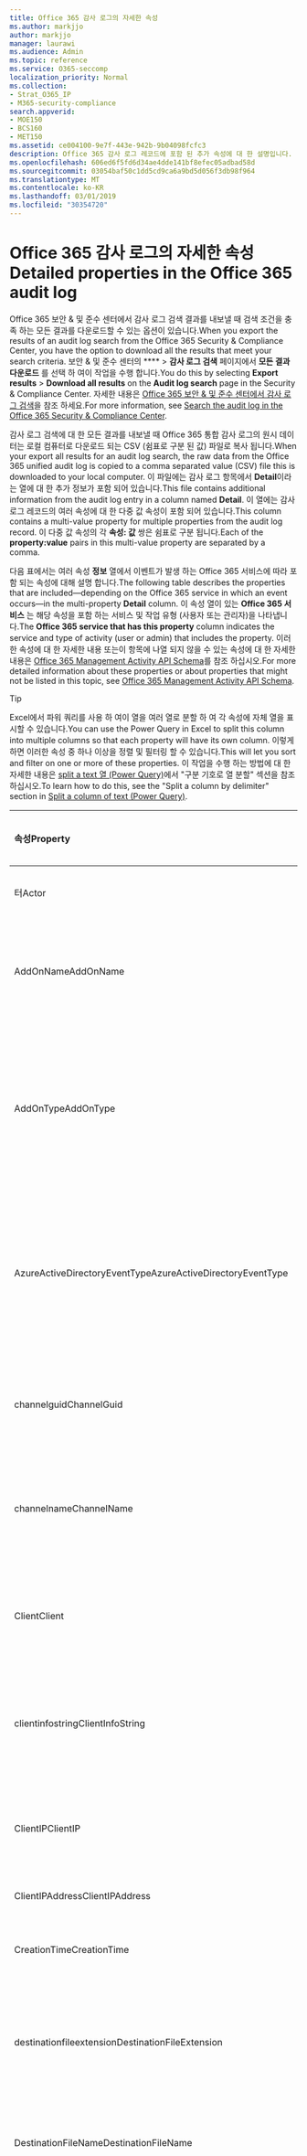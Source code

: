 ```yaml
---
title: Office 365 감사 로그의 자세한 속성
ms.author: markjjo
author: markjjo
manager: laurawi
ms.audience: Admin
ms.topic: reference
ms.service: O365-seccomp
localization_priority: Normal
ms.collection:
- Strat_O365_IP
- M365-security-compliance
search.appverid:
- MOE150
- BCS160
- MET150
ms.assetid: ce004100-9e7f-443e-942b-9b04098fcfc3
description: Office 365 감사 로그 레코드에 포함 된 추가 속성에 대 한 설명입니다.
ms.openlocfilehash: 606ed6f5fd6d34ae4dde141bf8efec05adbad58d
ms.sourcegitcommit: 03054baf50c1dd5cd9ca6a9bd5d056f3db98f964
ms.translationtype: MT
ms.contentlocale: ko-KR
ms.lasthandoff: 03/01/2019
ms.locfileid: "30354720"
---
```

# <a name="detailed-properties-in-the-office-365-audit-log"></a><span data-ttu-id="217f7-103">Office 365 감사 로그의 자세한 속성</span><span class="sxs-lookup"><span data-stu-id="217f7-103">Detailed properties in the Office 365 audit log</span></span>

<span data-ttu-id="217f7-104">Office 365 보안 &amp; 및 준수 센터에서 감사 로그 검색 결과를 내보낼 때 검색 조건을 충족 하는 모든 결과를 다운로드할 수 있는 옵션이 있습니다.</span><span class="sxs-lookup"><span data-stu-id="217f7-104">When you export the results of an audit log search from the Office 365 Security &amp; Compliance Center, you have the option to download all the results that meet your search criteria.</span></span> <span data-ttu-id="217f7-105">보안 &amp; 및 준수 센터의 \*\*\*\* \> **감사 로그 검색** 페이지에서 **모든 결과 다운로드** 를 선택 하 여이 작업을 수행 합니다.</span><span class="sxs-lookup"><span data-stu-id="217f7-105">You do this by selecting **Export results** \> **Download all results** on the **Audit log search** page in the Security &amp; Compliance Center.</span></span> <span data-ttu-id="217f7-106">자세한 내용은 [Office 365 보안 &amp; 및 준수 센터에서 감사 로그 검색](search-the-audit-log-in-security-and-compliance.md)을 참조 하세요.</span><span class="sxs-lookup"><span data-stu-id="217f7-106">For more information, see [Search the audit log in the Office 365 Security &amp; Compliance Center](search-the-audit-log-in-security-and-compliance.md).</span></span>
  
 <span data-ttu-id="217f7-107">감사 로그 검색에 대 한 모든 결과를 내보낼 때 Office 365 통합 감사 로그의 원시 데이터는 로컬 컴퓨터로 다운로드 되는 CSV (쉼표로 구분 된 값) 파일로 복사 됩니다.</span><span class="sxs-lookup"><span data-stu-id="217f7-107">When your export all results for an audit log search, the raw data from the Office 365 unified audit log is copied to a comma separated value (CSV) file this is downloaded to your local computer.</span></span> <span data-ttu-id="217f7-108">이 파일에는 감사 로그 항목에서 **Detail**이라는 열에 대 한 추가 정보가 포함 되어 있습니다.</span><span class="sxs-lookup"><span data-stu-id="217f7-108">This file contains additional information from the audit log entry in a column named **Detail**.</span></span> <span data-ttu-id="217f7-109">이 열에는 감사 로그 레코드의 여러 속성에 대 한 다중 값 속성이 포함 되어 있습니다.</span><span class="sxs-lookup"><span data-stu-id="217f7-109">This column contains a multi-value property for multiple properties from the audit log record.</span></span> <span data-ttu-id="217f7-110">이 다중 값 속성의 각 **속성: 값** 쌍은 쉼표로 구분 됩니다.</span><span class="sxs-lookup"><span data-stu-id="217f7-110">Each of the **property:value** pairs in this multi-value property are separated by a comma.</span></span> 
  
<span data-ttu-id="217f7-111">다음 표에서는 여러 속성 **정보** 열에서 이벤트가 발생 하는 Office 365 서비스에 따라 포함 되는 속성에 대해 설명 합니다.</span><span class="sxs-lookup"><span data-stu-id="217f7-111">The following table describes the properties that are included—depending on the Office 365 service in which an event occurs—in the multi-property **Detail** column.</span></span> <span data-ttu-id="217f7-112">이 속성 열이 있는 **Office 365 서비스** 는 해당 속성을 포함 하는 서비스 및 작업 유형 (사용자 또는 관리자)을 나타냅니다.</span><span class="sxs-lookup"><span data-stu-id="217f7-112">The **Office 365 service that has this property** column indicates the service and type of activity (user or admin) that includes the property.</span></span> <span data-ttu-id="217f7-113">이러한 속성에 대 한 자세한 내용 또는이 항목에 나열 되지 않을 수 있는 속성에 대 한 자세한 내용은 [Office 365 Management Activity API Schema](https://go.microsoft.com/fwlink/p/?LinkId=717993)를 참조 하십시오.</span><span class="sxs-lookup"><span data-stu-id="217f7-113">For more detailed information about these properties or about properties that might not be listed in this topic, see [Office 365 Management Activity API Schema](https://go.microsoft.com/fwlink/p/?LinkId=717993).</span></span>
  
> [!TIP]
> <span data-ttu-id="217f7-114">Excel에서 파워 쿼리를 사용 하 여이 열을 여러 열로 분할 하 여 각 속성에 자체 열을 표시할 수 있습니다.</span><span class="sxs-lookup"><span data-stu-id="217f7-114">You can use the Power Query in Excel to split this column into multiple columns so that each property will have its own column.</span></span> <span data-ttu-id="217f7-115">이렇게 하면 이러한 속성 중 하나 이상을 정렬 및 필터링 할 수 있습니다.</span><span class="sxs-lookup"><span data-stu-id="217f7-115">This will let you sort and filter on one or more of these properties.</span></span> <span data-ttu-id="217f7-116">이 작업을 수행 하는 방법에 대 한 자세한 내용은 [split a text 열 (Power Query)](https://support.office.com/article/5282d425-6dd0-46ca-95bf-8e0da9539662)에서 "구분 기호로 열 분할" 섹션을 참조 하십시오.</span><span class="sxs-lookup"><span data-stu-id="217f7-116">To learn how to do this, see the "Split a column by delimiter" section in [Split a column of text (Power Query)](https://support.office.com/article/5282d425-6dd0-46ca-95bf-8e0da9539662).</span></span> 
  
|<span data-ttu-id="217f7-117">**속성**</span><span class="sxs-lookup"><span data-stu-id="217f7-117">**Property**</span></span>|<span data-ttu-id="217f7-118">**설명**</span><span class="sxs-lookup"><span data-stu-id="217f7-118">**Description**</span></span>|<span data-ttu-id="217f7-119">**이 속성을 가진 Office 365 서비스**</span><span class="sxs-lookup"><span data-stu-id="217f7-119">**Office 365 service that has this property**</span></span>|
|:-----|:-----|:-----|
|<span data-ttu-id="217f7-120">터</span><span class="sxs-lookup"><span data-stu-id="217f7-120">Actor</span></span>|<span data-ttu-id="217f7-121">작업을 수행한 사용자 또는 서비스 계정입니다.</span><span class="sxs-lookup"><span data-stu-id="217f7-121">The user or service account that performed the action.</span></span>|<span data-ttu-id="217f7-122">Azure Active Directory</span><span class="sxs-lookup"><span data-stu-id="217f7-122">Azure Active Directory</span></span>|
|<span data-ttu-id="217f7-123">AddOnName</span><span class="sxs-lookup"><span data-stu-id="217f7-123">AddOnName</span></span>|<span data-ttu-id="217f7-124">팀에서 추가, 제거 또는 업데이트 된 추가 기능의 이름입니다.</span><span class="sxs-lookup"><span data-stu-id="217f7-124">The name of an add-on that was added, removed, or updated in a team.</span></span> <span data-ttu-id="217f7-125">Microsoft 팀의 추가 기능 유형은 bot, 커넥터 또는 탭입니다.</span><span class="sxs-lookup"><span data-stu-id="217f7-125">The type of add-ons in Microsoft Teams are a bot, a connector, or a tab.</span></span>|<span data-ttu-id="217f7-126">Microsoft Teams</span><span class="sxs-lookup"><span data-stu-id="217f7-126">Microsoft Teams</span></span>|
|<span data-ttu-id="217f7-127">AddOnType</span><span class="sxs-lookup"><span data-stu-id="217f7-127">AddOnType</span></span>|<span data-ttu-id="217f7-128">팀에서 추가, 제거 또는 업데이트 된 추가 기능의 유형입니다.</span><span class="sxs-lookup"><span data-stu-id="217f7-128">The type of an add-on that was added, removed, or updated in a team.</span></span> <span data-ttu-id="217f7-129">다음 값은 추가 기능의 형식을 나타냅니다.</span><span class="sxs-lookup"><span data-stu-id="217f7-129">The following values indicate the type of add-on.</span></span>  <br/> <span data-ttu-id="217f7-130">**1** -bot을 나타냅니다.</span><span class="sxs-lookup"><span data-stu-id="217f7-130">**1** - Indicates a bot.</span></span><br/> <span data-ttu-id="217f7-131">**2** -커넥터를 나타냅니다.</span><span class="sxs-lookup"><span data-stu-id="217f7-131">**2** - Indicates a connector.</span></span><br/> <span data-ttu-id="217f7-132">**3** -탭을 나타냅니다.</span><span class="sxs-lookup"><span data-stu-id="217f7-132">**3** - Indicates a tab.</span></span>|<span data-ttu-id="217f7-133">Microsoft Teams</span><span class="sxs-lookup"><span data-stu-id="217f7-133">Microsoft Teams</span></span>|
|<span data-ttu-id="217f7-134">AzureActiveDirectoryEventType</span><span class="sxs-lookup"><span data-stu-id="217f7-134">AzureActiveDirectoryEventType</span></span>|<span data-ttu-id="217f7-135">Azure Active Directory 이벤트의 유형입니다.</span><span class="sxs-lookup"><span data-stu-id="217f7-135">The type of Azure Active Directory event.</span></span> <span data-ttu-id="217f7-136">이벤트 유형을 나타내는 값은 다음과 같습니다.</span><span class="sxs-lookup"><span data-stu-id="217f7-136">The following values indicate the type of event.</span></span>  <br/> <span data-ttu-id="217f7-137">**0** -계정 로그인 이벤트를 나타냅니다.</span><span class="sxs-lookup"><span data-stu-id="217f7-137">**0** - Indicates an account login event.</span></span><br/> <span data-ttu-id="217f7-138">**1** -Azure 응용 프로그램 보안 이벤트를 나타냅니다.</span><span class="sxs-lookup"><span data-stu-id="217f7-138">**1** - Indicates an Azure application security event.</span></span>|<span data-ttu-id="217f7-139">Azure Active Directory</span><span class="sxs-lookup"><span data-stu-id="217f7-139">Azure Active Directory</span></span>|
|<span data-ttu-id="217f7-140">channelguid</span><span class="sxs-lookup"><span data-stu-id="217f7-140">ChannelGuid</span></span>|<span data-ttu-id="217f7-141">Microsoft 팀 채널의 ID입니다.</span><span class="sxs-lookup"><span data-stu-id="217f7-141">The ID of a Microsoft Teams channel.</span></span> <span data-ttu-id="217f7-142">채널이 있는 팀이 **teamname** 및 **teamname** 속성으로 식별 됩니다.</span><span class="sxs-lookup"><span data-stu-id="217f7-142">The team that the channel is located in is identified by the **TeamName** and **TeamGuid** properties.</span></span>|<span data-ttu-id="217f7-143">Microsoft Teams</span><span class="sxs-lookup"><span data-stu-id="217f7-143">Microsoft Teams</span></span>|
|<span data-ttu-id="217f7-144">channelname</span><span class="sxs-lookup"><span data-stu-id="217f7-144">ChannelName</span></span>|<span data-ttu-id="217f7-145">Microsoft 팀 채널의 이름입니다.</span><span class="sxs-lookup"><span data-stu-id="217f7-145">The name of a Microsoft Teams channel.</span></span> <span data-ttu-id="217f7-146">채널이 있는 팀이 **teamname** 및 **teamname** 속성으로 식별 됩니다.</span><span class="sxs-lookup"><span data-stu-id="217f7-146">The team that the channel is located in is identified by the **TeamName** and **TeamGuid** properties.</span></span>|<span data-ttu-id="217f7-147">Microsoft Teams</span><span class="sxs-lookup"><span data-stu-id="217f7-147">Microsoft Teams</span></span>|
|<span data-ttu-id="217f7-148">Client</span><span class="sxs-lookup"><span data-stu-id="217f7-148">Client</span></span>|<span data-ttu-id="217f7-149">클라이언트 장치, 장치 OS 및 login 이벤트에 사용 되는 장치 브라우저 (예: Nokia Lumia 920;) Windows Phone 8; IE Mobile 11).</span><span class="sxs-lookup"><span data-stu-id="217f7-149">The client device, the device OS, and the device browser used for the login event (for example, Nokia Lumia 920; Windows Phone 8; IE Mobile 11).</span></span>|<span data-ttu-id="217f7-150">Azure Active Directory</span><span class="sxs-lookup"><span data-stu-id="217f7-150">Azure Active Directory</span></span>|
|<span data-ttu-id="217f7-151">clientinfostring</span><span class="sxs-lookup"><span data-stu-id="217f7-151">ClientInfoString</span></span>|<span data-ttu-id="217f7-152">브라우저 버전, Outlook 버전 및 모바일 장치 정보와 같이 작업을 수행 하는 데 사용한 전자 메일 클라이언트에 대 한 정보</span><span class="sxs-lookup"><span data-stu-id="217f7-152">Information about the email client that was used to perform the operation, such as a browser version, Outlook version, and mobile device information</span></span>|<span data-ttu-id="217f7-153">Exchange (사서함 활동)</span><span class="sxs-lookup"><span data-stu-id="217f7-153">Exchange (mailbox activity)</span></span>|
|<span data-ttu-id="217f7-154">ClientIP</span><span class="sxs-lookup"><span data-stu-id="217f7-154">ClientIP</span></span>|<span data-ttu-id="217f7-155">활동을 로그할 때 사용 된 장치의 IP 주소입니다.</span><span class="sxs-lookup"><span data-stu-id="217f7-155">The IP address of the device that was used when the activity was logged.</span></span> <span data-ttu-id="217f7-156">IP 주소는 IPv4 또는 IPv6 주소 형식으로 표시 됩니다.</span><span class="sxs-lookup"><span data-stu-id="217f7-156">The IP address is displayed in either an IPv4 or IPv6 address format.</span></span>|<span data-ttu-id="217f7-157">Exchange 및 Azure Active Directory</span><span class="sxs-lookup"><span data-stu-id="217f7-157">Exchange and Azure Active Directory</span></span>|
|<span data-ttu-id="217f7-158">ClientIPAddress</span><span class="sxs-lookup"><span data-stu-id="217f7-158">ClientIPAddress</span></span>|<span data-ttu-id="217f7-159">ClientIP과 동일 합니다.</span><span class="sxs-lookup"><span data-stu-id="217f7-159">Same as ClientIP.</span></span>|<span data-ttu-id="217f7-160">SharePoint</span><span class="sxs-lookup"><span data-stu-id="217f7-160">SharePoint</span></span>|
|<span data-ttu-id="217f7-161">CreationTime</span><span class="sxs-lookup"><span data-stu-id="217f7-161">CreationTime</span></span>|<span data-ttu-id="217f7-162">사용자가 활동을 수행 했을 때 utc (협정 세계시)로 표시 되는 날짜와 시간입니다.</span><span class="sxs-lookup"><span data-stu-id="217f7-162">The date and time in Coordinated Universal Time (UTC) when the user performed the activity.</span></span>|<span data-ttu-id="217f7-163">모두</span><span class="sxs-lookup"><span data-stu-id="217f7-163">All</span></span>|
|<span data-ttu-id="217f7-164">destinationfileextension</span><span class="sxs-lookup"><span data-stu-id="217f7-164">DestinationFileExtension</span></span>|<span data-ttu-id="217f7-165">복사 하거나 이동할 파일의 파일 확장명입니다.</span><span class="sxs-lookup"><span data-stu-id="217f7-165">The file extension of a file that is copied or moved.</span></span> <span data-ttu-id="217f7-166">이 속성은 FileCopied 및 FileMoved 사용자 작업에만 표시 됩니다.</span><span class="sxs-lookup"><span data-stu-id="217f7-166">This property is displayed only for the FileCopied and FileMoved user activities.</span></span>|<span data-ttu-id="217f7-167">SharePoint</span><span class="sxs-lookup"><span data-stu-id="217f7-167">SharePoint</span></span>|
|<span data-ttu-id="217f7-168">DestinationFileName</span><span class="sxs-lookup"><span data-stu-id="217f7-168">DestinationFileName</span></span>|<span data-ttu-id="217f7-169">파일 이름이 복사 되거나 이동 됩니다.</span><span class="sxs-lookup"><span data-stu-id="217f7-169">The name of the file is copied or moved.</span></span> <span data-ttu-id="217f7-170">이 속성은 FileCopied 및 FileMoved 작업에만 표시 됩니다.</span><span class="sxs-lookup"><span data-stu-id="217f7-170">This property is displayed only for the FileCopied and FileMoved actions.</span></span>|<span data-ttu-id="217f7-171">SharePoint</span><span class="sxs-lookup"><span data-stu-id="217f7-171">SharePoint</span></span>|
|<span data-ttu-id="217f7-172">DestinationRelativeUrl</span><span class="sxs-lookup"><span data-stu-id="217f7-172">DestinationRelativeUrl</span></span>|<span data-ttu-id="217f7-173">파일을 복사 하거나 이동할 대상 폴더의 URL입니다.</span><span class="sxs-lookup"><span data-stu-id="217f7-173">The URL of the destination folder where a file is copied or moved.</span></span> <span data-ttu-id="217f7-174">**SiteURL**, **DestinationRelativeURL**및 **destinationfilename** 속성의 값을 조합 하면 **ObjectID** 속성의 값 (복사 된 파일의 전체 경로 이름)과 같습니다.</span><span class="sxs-lookup"><span data-stu-id="217f7-174">The combination of the values for the **SiteURL**, the **DestinationRelativeURL**, and the **DestinationFileName** properties is the same as the value for the **ObjectID** property, which is the full path name for the file that was copied.</span></span> <span data-ttu-id="217f7-175">이 속성은 FileCopied 및 FileMoved 사용자 작업에만 표시 됩니다.</span><span class="sxs-lookup"><span data-stu-id="217f7-175">This property is displayed only for the FileCopied and FileMoved user activities.</span></span>|<span data-ttu-id="217f7-176">SharePoint</span><span class="sxs-lookup"><span data-stu-id="217f7-176">SharePoint</span></span>|
|<span data-ttu-id="217f7-177">EventSource</span><span class="sxs-lookup"><span data-stu-id="217f7-177">EventSource</span></span>|<span data-ttu-id="217f7-178">SharePoint에서 이벤트가 발생 한 것을 식별 합니다.</span><span class="sxs-lookup"><span data-stu-id="217f7-178">Identifies that an event occurred in SharePoint.</span></span> <span data-ttu-id="217f7-179">사용할 수 있는 값은 **SharePoint** 및 **objectmodel**입니다.</span><span class="sxs-lookup"><span data-stu-id="217f7-179">Possible values are **SharePoint** and **ObjectModel**.</span></span>|<span data-ttu-id="217f7-180">SharePoint</span><span class="sxs-lookup"><span data-stu-id="217f7-180">SharePoint</span></span>|
|<span data-ttu-id="217f7-181">externalaccess</span><span class="sxs-lookup"><span data-stu-id="217f7-181">ExternalAccess</span></span>|<span data-ttu-id="217f7-182">Exchange 관리 활동의 경우, cmdlet이 조직의 사용자에 의해 실행 되었는지, Microsoft 데이터 센터 담당자나 데이터 센터 서비스 계정 또는 위임 된 관리자가 실행할지를 지정 합니다.</span><span class="sxs-lookup"><span data-stu-id="217f7-182">For Exchange admin activity, specifies whether the cmdlet was run by a user in your organization, by Microsoft datacenter personnel or a datacenter service account, or by a delegated administrator.</span></span> <span data-ttu-id="217f7-183">값이 **False** 이면 조직의 다른 사용자가 cmdlet을 실행 한 것입니다.</span><span class="sxs-lookup"><span data-stu-id="217f7-183">The value **False** indicates that the cmdlet was run by someone in your organization.</span></span> <span data-ttu-id="217f7-184">**True** 값은 데이터 센터 직원, 데이터 센터 서비스 계정 또는 위임 된 관리자에 의해 cmdlet이 실행 되었음을 나타냅니다.</span><span class="sxs-lookup"><span data-stu-id="217f7-184">The value **True** indicates that the cmdlet was run by datacenter personnel, a datacenter service account, or a delegated administrator.</span></span>  <br/> <span data-ttu-id="217f7-185">Exchange 사서함 활동의 경우 조직 외부의 사용자가 사서함에 액세스 했는지 여부를 지정 합니다.</span><span class="sxs-lookup"><span data-stu-id="217f7-185">For Exchange mailbox activity, specifies whether a mailbox was accessed by a user outside your organization.</span></span>|<span data-ttu-id="217f7-186">Exchange</span><span class="sxs-lookup"><span data-stu-id="217f7-186">Exchange</span></span>|
|<span data-ttu-id="217f7-187">ExtendedProperties</span><span class="sxs-lookup"><span data-stu-id="217f7-187">ExtendedProperties</span></span>|<span data-ttu-id="217f7-188">Azure Active Directory 이벤트에 대 한 확장 된 속성입니다.</span><span class="sxs-lookup"><span data-stu-id="217f7-188">The extended properties for an the Azure Active Directory event.</span></span>|<span data-ttu-id="217f7-189">Azure Active Directory</span><span class="sxs-lookup"><span data-stu-id="217f7-189">Azure Active Directory</span></span>|
|<span data-ttu-id="217f7-190">ID</span><span class="sxs-lookup"><span data-stu-id="217f7-190">ID</span></span>|<span data-ttu-id="217f7-191">보고서 항목의 ID입니다.</span><span class="sxs-lookup"><span data-stu-id="217f7-191">The ID of the report entry.</span></span> <span data-ttu-id="217f7-192">ID는 보고서 항목을 고유 하 게 식별 합니다.</span><span class="sxs-lookup"><span data-stu-id="217f7-192">The ID uniquely identifies the report entry.</span></span>|<span data-ttu-id="217f7-193">모두</span><span class="sxs-lookup"><span data-stu-id="217f7-193">All</span></span>|
|<span data-ttu-id="217f7-194">internallogontype</span><span class="sxs-lookup"><span data-stu-id="217f7-194">InternalLogonType</span></span>|<span data-ttu-id="217f7-195">내부용으로 예약되어 있습니다.</span><span class="sxs-lookup"><span data-stu-id="217f7-195">Reserved for internal use.</span></span>|<span data-ttu-id="217f7-196">Exchange (사서함 활동)</span><span class="sxs-lookup"><span data-stu-id="217f7-196">Exchange (mailbox activity)</span></span>|
|<span data-ttu-id="217f7-197">ItemType</span><span class="sxs-lookup"><span data-stu-id="217f7-197">ItemType</span></span>|<span data-ttu-id="217f7-198">액세스 하거나 수정한 개체의 유형입니다.</span><span class="sxs-lookup"><span data-stu-id="217f7-198">The type of object that was accessed or modified.</span></span> <span data-ttu-id="217f7-199">사용할 수 있는 값에는 **파일**, **폴더**, **웹**, **사이트**, **테 넌 트**및 **documentlibrary**가 있습니다.</span><span class="sxs-lookup"><span data-stu-id="217f7-199">Possible values include **File**, **Folder**, **Web**, **Site**, **Tenant**, and **DocumentLibrary**.</span></span>|<span data-ttu-id="217f7-200">SharePoint</span><span class="sxs-lookup"><span data-stu-id="217f7-200">SharePoint</span></span>|
|<span data-ttu-id="217f7-201">LoginStatus</span><span class="sxs-lookup"><span data-stu-id="217f7-201">LoginStatus</span></span>|<span data-ttu-id="217f7-202">발생 했을 수 있는 로그인 실패를 확인 합니다.</span><span class="sxs-lookup"><span data-stu-id="217f7-202">Identifies login failures that might have occurred.</span></span>|<span data-ttu-id="217f7-203">Azure Active Directory</span><span class="sxs-lookup"><span data-stu-id="217f7-203">Azure Active Directory</span></span>|
|<span data-ttu-id="217f7-204">logontype</span><span class="sxs-lookup"><span data-stu-id="217f7-204">LogonType</span></span>|<span data-ttu-id="217f7-205">사서함 액세스 유형입니다.</span><span class="sxs-lookup"><span data-stu-id="217f7-205">The type of mailbox access.</span></span> <span data-ttu-id="217f7-206">다음 값은 사서함에 액세스 한 사용자의 유형을 나타냅니다.</span><span class="sxs-lookup"><span data-stu-id="217f7-206">The following values indicate the type of user who accessed the mailbox.</span></span>  <br/><br/> <span data-ttu-id="217f7-207">**0** -사서함 소유자를 나타냅니다.</span><span class="sxs-lookup"><span data-stu-id="217f7-207">**0** - Indicates a mailbox owner.</span></span><br/> <span data-ttu-id="217f7-208">**1** -관리자를 나타냅니다.</span><span class="sxs-lookup"><span data-stu-id="217f7-208">**1** - Indicates an administrator.</span></span><br/> <span data-ttu-id="217f7-209">**2** -대리인을 나타냅니다.</span><span class="sxs-lookup"><span data-stu-id="217f7-209">**2** - Indicates a delegate.</span></span> <br/><span data-ttu-id="217f7-210">**3** -Microsoft 데이터 센터의 전송 서비스를 나타냅니다.</span><span class="sxs-lookup"><span data-stu-id="217f7-210">**3** - Indicates the transport service in the Microsoft datacenter.</span></span><br/> <span data-ttu-id="217f7-211">**4** -Microsoft 데이터 센터의 서비스 계정을 나타냅니다.</span><span class="sxs-lookup"><span data-stu-id="217f7-211">**4** - Indicates a   service account in the Microsoft datacenter.</span></span> <br/><span data-ttu-id="217f7-212">**6** -위임 된 관리자를 나타냅니다.</span><span class="sxs-lookup"><span data-stu-id="217f7-212">**6** - Indicates a delegated administrator.</span></span>|<span data-ttu-id="217f7-213">Exchange (사서함 활동)</span><span class="sxs-lookup"><span data-stu-id="217f7-213">Exchange (mailbox activity)</span></span>|
|<span data-ttu-id="217f7-214">MailboxGuid</span><span class="sxs-lookup"><span data-stu-id="217f7-214">MailboxGuid</span></span>|<span data-ttu-id="217f7-215">액세스 한 사서함의 Exchange GUID입니다.</span><span class="sxs-lookup"><span data-stu-id="217f7-215">The Exchange GUID of the mailbox that was accessed.</span></span>|<span data-ttu-id="217f7-216">Exchange (사서함 활동)</span><span class="sxs-lookup"><span data-stu-id="217f7-216">Exchange (mailbox activity)</span></span>|
|<span data-ttu-id="217f7-217">MailboxOwnerUPN</span><span class="sxs-lookup"><span data-stu-id="217f7-217">MailboxOwnerUPN</span></span>|<span data-ttu-id="217f7-218">액세스 한 사서함을 소유한 사용자의 전자 메일 주소입니다.</span><span class="sxs-lookup"><span data-stu-id="217f7-218">The email address of the person who owns the mailbox that was accessed.</span></span>|<span data-ttu-id="217f7-219">Exchange (사서함 활동)</span><span class="sxs-lookup"><span data-stu-id="217f7-219">Exchange (mailbox activity)</span></span>|
|<span data-ttu-id="217f7-220">구성원</span><span class="sxs-lookup"><span data-stu-id="217f7-220">Members</span></span>|<span data-ttu-id="217f7-221">팀에서 추가 되거나 제거 된 사용자를 나열 합니다.</span><span class="sxs-lookup"><span data-stu-id="217f7-221">Lists the users that have been added or removed from a team.</span></span> <span data-ttu-id="217f7-222">다음 값은 사용자에 게 할당 된 역할 형식을 나타냅니다.</span><span class="sxs-lookup"><span data-stu-id="217f7-222">The following values indicate the Role type assigned to the user.</span></span>  <br/><br/> <span data-ttu-id="217f7-223">**1** -소유자 역할을 나타냅니다.</span><span class="sxs-lookup"><span data-stu-id="217f7-223">**1** - Indicates  the Owner role.</span></span><br/> <span data-ttu-id="217f7-224">**2** -구성원 역할을 나타냅니다.</span><span class="sxs-lookup"><span data-stu-id="217f7-224">**2** - Indicates the Member role.</span></span><br/> <span data-ttu-id="217f7-225">**3** -게스트 역할을 나타냅니다.</span><span class="sxs-lookup"><span data-stu-id="217f7-225">**3** - Indicates the Guest role.</span></span> <br/><br/><span data-ttu-id="217f7-226">Members 속성에도 조직의 이름과 구성원의 전자 메일 주소가 포함 됩니다.</span><span class="sxs-lookup"><span data-stu-id="217f7-226">The Members property also includes the name of your organization, and the member's email address.</span></span>|<span data-ttu-id="217f7-227">Microsoft Teams</span><span class="sxs-lookup"><span data-stu-id="217f7-227">Microsoft Teams</span></span>|
|<span data-ttu-id="217f7-228">ModifiedProperties (Name, NewValue, OldValue)</span><span class="sxs-lookup"><span data-stu-id="217f7-228">ModifiedProperties (Name, NewValue, OldValue)</span></span>|<span data-ttu-id="217f7-229">이 속성은 사이트 또는 사이트 모음 관리 그룹의 구성원으로 사용자를 추가 하는 등의 관리 이벤트에 포함 됩니다.</span><span class="sxs-lookup"><span data-stu-id="217f7-229">The property is included for admin events, such as adding a user as a member of a site or a site collection admin group.</span></span> <span data-ttu-id="217f7-230">이 속성에는 수정 된 속성의 이름 (예: 사이트 관리자 그룹)과 수정한 속성의 새 값 (사이트 관리자로 추가한 사용자 및 수정한 개체의 이전 값)이 포함 됩니다.</span><span class="sxs-lookup"><span data-stu-id="217f7-230">The property includes the name of the property that was modified (for example, the Site Admin group) the new value of the modified property (such the user who was added as a site admin, and the previous value of the modified object.</span></span>|<span data-ttu-id="217f7-231">모두 (관리 활동)</span><span class="sxs-lookup"><span data-stu-id="217f7-231">All (admin activity)</span></span>|
|<span data-ttu-id="217f7-232">id</span><span class="sxs-lookup"><span data-stu-id="217f7-232">ObjectID</span></span>|<span data-ttu-id="217f7-233">Exchange 관리자 감사 로깅을 위해 cmdlet에 의해 수정 된 개체의 이름입니다.</span><span class="sxs-lookup"><span data-stu-id="217f7-233">For Exchange admin audit logging, the name of the object that was modified by the cmdlet.</span></span>  <br/> <span data-ttu-id="217f7-234">SharePoint 작업의 경우 사용자가 액세스 하는 파일 또는 폴더의 전체 URL 경로 이름입니다.</span><span class="sxs-lookup"><span data-stu-id="217f7-234">For SharePoint activity, the full URL path name of the file or folder accessed by a user.</span></span>  <br/> <span data-ttu-id="217f7-235">Azure AD 활동의 경우 수정 된 사용자 계정의 이름입니다.</span><span class="sxs-lookup"><span data-stu-id="217f7-235">For Azure AD activity, the name of the user account that was modified.</span></span>|<span data-ttu-id="217f7-236">모두</span><span class="sxs-lookup"><span data-stu-id="217f7-236">All</span></span>|
|<span data-ttu-id="217f7-237">작업</span><span class="sxs-lookup"><span data-stu-id="217f7-237">Operation</span></span>|<span data-ttu-id="217f7-238">사용자 또는 관리자 활동의 이름입니다.</span><span class="sxs-lookup"><span data-stu-id="217f7-238">The name of the user or admin activity.</span></span> <span data-ttu-id="217f7-239">이 속성의 값은 **활동** 드롭다운 목록에서 선택한 값에 해당 합니다.</span><span class="sxs-lookup"><span data-stu-id="217f7-239">The value of this property corresponds to the value that was selected in the **Activities** drop down list.</span></span> <span data-ttu-id="217f7-240">**모든 작업에 대해 결과 표시** 를 선택 하면 보고서에 모든 서비스에 대 한 모든 사용자 및 관리 활동에 대 한 항목이 포함 됩니다.</span><span class="sxs-lookup"><span data-stu-id="217f7-240">If **Show results for all activities** was selected, the report will included entries for all user and admin activities for all services.</span></span> <span data-ttu-id="217f7-241">office 365 감사 로그에 기록 된 작업/작업에 대 한 설명은 [office 365 보안 &amp; 및 준수 센터에서 감사 로그 검색](search-the-audit-log-in-security-and-compliance.md)의 **감사 된 작업** 탭을 참조 하십시오.</span><span class="sxs-lookup"><span data-stu-id="217f7-241">For a description of the operations/activities that are logged in the Office 365 audit log, see the **Audited activities** tab in [Search the audit log in the Office 365 Security &amp; Compliance Center](search-the-audit-log-in-security-and-compliance.md).</span></span>  <br/> <span data-ttu-id="217f7-242">Exchange 관리 활동의 경우이 속성은 실행 된 cmdlet의 이름을 식별 합니다.</span><span class="sxs-lookup"><span data-stu-id="217f7-242">For Exchange admin activity, this property identifies the name of the cmdlet that was run.</span></span>|<span data-ttu-id="217f7-243">모두</span><span class="sxs-lookup"><span data-stu-id="217f7-243">All</span></span>|
|<span data-ttu-id="217f7-244">조직 id</span><span class="sxs-lookup"><span data-stu-id="217f7-244">OrganizationID</span></span>|<span data-ttu-id="217f7-245">Office 365 조 직의 GUID입니다.</span><span class="sxs-lookup"><span data-stu-id="217f7-245">The GUID for your Office 365 organization.</span></span>|<span data-ttu-id="217f7-246">모두</span><span class="sxs-lookup"><span data-stu-id="217f7-246">All</span></span>|
|<span data-ttu-id="217f7-247">경로</span><span class="sxs-lookup"><span data-stu-id="217f7-247">Path</span></span>|<span data-ttu-id="217f7-248">액세스 한 메시지가 있는 사서함 폴더의 이름입니다.</span><span class="sxs-lookup"><span data-stu-id="217f7-248">The name of the mailbox folder where the message that was accessed is located.</span></span> <span data-ttu-id="217f7-249">이 속성은 또한 메시지가 만들어지거나 복사/이동 되는 폴더를 식별 합니다.</span><span class="sxs-lookup"><span data-stu-id="217f7-249">This property also identifies the folder a where a message is created in or copied/moved to.</span></span>|<span data-ttu-id="217f7-250">Exchange (사서함 활동)</span><span class="sxs-lookup"><span data-stu-id="217f7-250">Exchange (mailbox activity)</span></span>|
|<span data-ttu-id="217f7-251">매개 변수</span><span class="sxs-lookup"><span data-stu-id="217f7-251">Parameters</span></span>|<span data-ttu-id="217f7-252">Exchange 관리 활동의 경우 Operation 속성에서 식별 된 cmdlet에 사용 된 모든 매개 변수의 이름과 값입니다.</span><span class="sxs-lookup"><span data-stu-id="217f7-252">For Exchange admin activity, the name and value for all parameters that were used with the cmdlet that is identified in the Operation property.</span></span>|<span data-ttu-id="217f7-253">Exchange (관리 활동)</span><span class="sxs-lookup"><span data-stu-id="217f7-253">Exchange (admin activity)</span></span>|
|<span data-ttu-id="217f7-254">RecordType</span><span class="sxs-lookup"><span data-stu-id="217f7-254">RecordType</span></span>|<span data-ttu-id="217f7-255">record에서 지정한 작업의 유형입니다.</span><span class="sxs-lookup"><span data-stu-id="217f7-255">The type of operation indicated by the record.</span></span> <span data-ttu-id="217f7-256">다음 값은 레코드 종류를 나타냅니다.</span><span class="sxs-lookup"><span data-stu-id="217f7-256">The following values indicate the record type.</span></span>  <br/><br/> <span data-ttu-id="217f7-257">**1** -Exchange 관리자 감사 로그의 레코드를 나타냅니다.</span><span class="sxs-lookup"><span data-stu-id="217f7-257">**1** - Indicates a record from the  Exchange  admin audit log.</span></span> <br/><span data-ttu-id="217f7-258">**2** -singled 사서함 항목에 대해 수행 된 작업에 대 한 Exchange 사서함 감사 로그의 레코드를 나타냅니다.</span><span class="sxs-lookup"><span data-stu-id="217f7-258">**2** - Indicates a record from the  Exchange  mailbox audit log for an operation performed on a singled mailbox item.</span></span> <br/><span data-ttu-id="217f7-259">**3** -Exchange 사서함 감사 로그 에서도 레코드를 나타냅니다.</span><span class="sxs-lookup"><span data-stu-id="217f7-259">**3** - Also indicates a record from the  Exchange  mailbox audit log.</span></span> <span data-ttu-id="217f7-260">이 레코드 종류는 원본 사서함에서 여러 항목을 지운 편지함 폴더로 이동 하거나 여러 항목을 영구적으로 삭제 하는 등의 여러 항목에 대해 작업이 수행 되었음을 나타냅니다.</span><span class="sxs-lookup"><span data-stu-id="217f7-260">This record type indicates the operation was performed on multiple items in the source mailbox (such as moving multiple items to the Deleted Items folder or permanently deleting multiple items).</span></span> <br/><span data-ttu-id="217f7-261">**4** -사이트에 대 한 권한 할당 관리자 또는 사용자와 같은 SharePoint의 사이트 관리 작업을 나타냅니다.</span><span class="sxs-lookup"><span data-stu-id="217f7-261">**4** - Indicates a site admin operation in SharePoint, such as an administrator or user assigning permissions to a site.</span></span> <br/><span data-ttu-id="217f7-262">**6** -사용자가 파일을 보거나 수정 하는 등 SharePoint의 파일 또는 폴더 관련 작업을 나타냅니다.</span><span class="sxs-lookup"><span data-stu-id="217f7-262">**6** - Indicates a file or folder-related operation in SharePoint, such as a user viewing or modifying a file.</span></span> <br/><span data-ttu-id="217f7-263">**8** -Azure Active Directory에서 수행 된 관리 작업을 나타냅니다.</span><span class="sxs-lookup"><span data-stu-id="217f7-263">**8** - Indicates an admin operation performed in Azure Active Directory.</span></span> <br/><span data-ttu-id="217f7-264">**9** -OrgId 로그인 이벤트를 Azure Active Directory에 표시 합니다.</span><span class="sxs-lookup"><span data-stu-id="217f7-264">**9** - Indicates  OrgId logon events in Azure Active Directory.</span></span> <span data-ttu-id="217f7-265">이 레코드 종류는 더 이상 사용 되지 않습니다.</span><span class="sxs-lookup"><span data-stu-id="217f7-265">This record type is being deprecated.</span></span> <br/><span data-ttu-id="217f7-266">**10** -데이터 센터에서 Microsoft 담당자가 수행한 보안 cmdlet 이벤트를 나타냅니다.</span><span class="sxs-lookup"><span data-stu-id="217f7-266">**10** - Indicates security cmdlet events that were performed by Microsoft personnel in the data center.</span></span> <br/><span data-ttu-id="217f7-267">**11** -SharePoint의 DLP (데이터 손실 방지) 이벤트를 나타냅니다.</span><span class="sxs-lookup"><span data-stu-id="217f7-267">**11** - Indicates Data loss protection (DLP) events in SharePoint.</span></span><br/> <span data-ttu-id="217f7-268">**12** -Sway 이벤트를 나타냅니다.</span><span class="sxs-lookup"><span data-stu-id="217f7-268">**12** - Indicates Sway events.</span></span> <br/><span data-ttu-id="217f7-269">**13** -통합 dlp 정책으로 구성 된 경우 Exchange의 DLP 이벤트를 나타냅니다.</span><span class="sxs-lookup"><span data-stu-id="217f7-269">**13** - Indicates DLP events in Exchange, when configured with a unified a DLP policy.</span></span> <span data-ttu-id="217f7-270">Exchange 메일 흐름 규칙 (전송 규칙이 라고도 함)을 기반으로 하는 DLP 이벤트는 지원 되지 않습니다.</span><span class="sxs-lookup"><span data-stu-id="217f7-270">DLP events based on Exchange mail flow rules (also known as transport rules) aren't supported.</span></span><br><span data-ttu-id="217f7-271">**14** -SharePoint의 공유 이벤트를 나타냅니다.</span><span class="sxs-lookup"><span data-stu-id="217f7-271">**14** - Indicates sharing events in SharePoint.</span></span><br/> <span data-ttu-id="217f7-272">**15** -Azure Active Directory의 STS (보안 토큰 서비스) 로그온 이벤트를 나타냅니다.</span><span class="sxs-lookup"><span data-stu-id="217f7-272">**15** - Indicates Secure Token Service (STS) logon events in Azure Active Directory.</span></span> <br/><span data-ttu-id="217f7-273">**18** -보안 &amp; 준수 센터 이벤트를 나타냅니다.</span><span class="sxs-lookup"><span data-stu-id="217f7-273">**18** - Indicates Security &amp; Compliance Center events.</span></span> <br/><span data-ttu-id="217f7-274">**20** -Power BI 이벤트를 나타냅니다.</span><span class="sxs-lookup"><span data-stu-id="217f7-274">**20** - Indicates Power BI events.</span></span> <br/><span data-ttu-id="217f7-275">**21**-Dynamics 365 이벤트를 나타냅니다.</span><span class="sxs-lookup"><span data-stu-id="217f7-275">**21**- Indicates Dynamics 365 events.</span></span><br/><span data-ttu-id="217f7-276">**22** -Yammer 이벤트를 나타냅니다.</span><span class="sxs-lookup"><span data-stu-id="217f7-276">**22** - Indicates Yammer events.</span></span> <br/><span data-ttu-id="217f7-277">**23** -비즈니스용 Skype 이벤트를 나타냅니다.</span><span class="sxs-lookup"><span data-stu-id="217f7-277">**23** - Indicates Skype for Business events.</span></span> <br/><span data-ttu-id="217f7-278">**24** -eDiscovery 이벤트를 나타냅니다.</span><span class="sxs-lookup"><span data-stu-id="217f7-278">**24** - Indicates eDiscovery events.</span></span> <span data-ttu-id="217f7-279">이 레코드 종류는 보안 & 준수 센터에서 콘텐츠 검색을 실행 하 고 eDiscovery 사례를 관리 하 여 수행한 작업을 나타냅니다.</span><span class="sxs-lookup"><span data-stu-id="217f7-279">This record type indicates activities that were performed by running content searches and managing eDiscovery cases in the Security & Compliance Center.</span></span> <span data-ttu-id="217f7-280">자세한 내용은 [Office 365 감사 로그에서 eDiscovery 활동 검색](search-for-ediscovery-activities-in-the-audit-log.md)을 참조 하세요.</span><span class="sxs-lookup"><span data-stu-id="217f7-280">For more information, see [Search for eDiscovery activities in the Office 365 audit log](search-for-ediscovery-activities-in-the-audit-log.md).</span></span><br/><span data-ttu-id="217f7-281">**25, 26 또는 27** -Microsoft 팀 이벤트를 나타냅니다.</span><span class="sxs-lookup"><span data-stu-id="217f7-281">**25, 26, or 27** - Indicates Microsoft Teams events.</span></span> <br/><span data-ttu-id="217f7-282">**28** -Exchange Online Protection 및 Office 365 Advanced Threat protection 이벤트의 피싱 및 맬웨어 이벤트를 나타냅니다.</span><span class="sxs-lookup"><span data-stu-id="217f7-282">**28** - Indicates phishing and malware events from Exchange Online Protection and Office 365 Advanced Threat Protection events.</span></span><br/> <span data-ttu-id="217f7-283">**30** -Microsoft Flow 이벤트를 나타냅니다.</span><span class="sxs-lookup"><span data-stu-id="217f7-283">**30** - Indicates Microsoft Flow events.</span></span><br/> <span data-ttu-id="217f7-284">**32** -지정 된 Microsoft Stream 이벤트</span><span class="sxs-lookup"><span data-stu-id="217f7-284">**32** - Indicated Microsoft Stream events.</span></span><br/> <span data-ttu-id="217f7-285">**35** -Microsoft Project 이벤트를 나타냅니다.</span><span class="sxs-lookup"><span data-stu-id="217f7-285">**35** - Indicates Microsoft Project events.</span></span> <br/> <span data-ttu-id="217f7-286">**36** -SharePoint 목록 이벤트를 나타냅니다.</span><span class="sxs-lookup"><span data-stu-id="217f7-286">**36** - Indicates SharePoint list events.</span></span><br/> <span data-ttu-id="217f7-287">**38** -보안 & 준수 센터의 보존 정책 및 보존 레이블과 관련 된 이벤트를 나타냅니다.</span><span class="sxs-lookup"><span data-stu-id="217f7-287">**38** - Indicates events related to retention policies and retention labels in the Security & Compliance Center.</span></span>  <br/><span data-ttu-id="217f7-288">**40** -보안 및 준수 알림 신호의 결과로 생성 되는 이벤트를 나타냅니다.</span><span class="sxs-lookup"><span data-stu-id="217f7-288">**40** - Indicates events that results from security and compliance alert signals.</span></span><br/> <span data-ttu-id="217f7-289">**41** -안전 링크 차단 시간 및 Office 365 Advanced Threat Protection의 무시 이벤트 차단 이벤트가 표시 됩니다.</span><span class="sxs-lookup"><span data-stu-id="217f7-289">**41** - Indicates safe links time-of-block and block override events in Office 365 Advanced Threat Protection.</span></span><br/><span data-ttu-id="217f7-290">**44** -작업에 대 한 분석 이벤트를 나타냅니다.</span><span class="sxs-lookup"><span data-stu-id="217f7-290">**44** - Indicates Workplace Analytics events.</span></span> <br/><span data-ttu-id="217f7-291">**45** -PowerApps 앱 이벤트를 나타냅니다.</span><span class="sxs-lookup"><span data-stu-id="217f7-291">**45** - Indicates PowerApps app events.</span></span> <br/> <span data-ttu-id="217f7-292">**47** -SharePoint, OneDrive 및 Microsoft 팀의 파일에 대 한 Office 365 Advanced Threat Protection의 피싱 및 맬웨어 이벤트를 나타냅니다.</span><span class="sxs-lookup"><span data-stu-id="217f7-292">**47** - Indicates phishing and malware events from Office 365 Advanced Threat Protection for files in SharePoint, OneDrive, and Microsoft Teams.</span></span>|<span data-ttu-id="217f7-293">모두</span><span class="sxs-lookup"><span data-stu-id="217f7-293">All</span></span>|
|<span data-ttu-id="217f7-294">resultstatus</span><span class="sxs-lookup"><span data-stu-id="217f7-294">ResultStatus</span></span>|<span data-ttu-id="217f7-295">**작업** 속성에 지정 된 작업이 성공 했는지 여부를 나타냅니다.</span><span class="sxs-lookup"><span data-stu-id="217f7-295">Indicates whether the action (specified in the **Operation** property) was successful or not.</span></span>  <br/> <span data-ttu-id="217f7-296">Exchange 관리 활동의 경우이 값은 **True** (성공) 또는 **False** (failed) 중 하나입니다.</span><span class="sxs-lookup"><span data-stu-id="217f7-296">For Exchange admin activity, the value is either **True** (successful) or **False** (failed).</span></span>|<span data-ttu-id="217f7-297">모두</span><span class="sxs-lookup"><span data-stu-id="217f7-297">All</span></span>  <br/>|
|<span data-ttu-id="217f7-298">SecurityComplianceCenterEventType</span><span class="sxs-lookup"><span data-stu-id="217f7-298">SecurityComplianceCenterEventType</span></span>|<span data-ttu-id="217f7-299">작업이 보안 &amp; 및 준수 센터 이벤트 임을 나타냅니다.</span><span class="sxs-lookup"><span data-stu-id="217f7-299">Indicates that the activity was a Security &amp; Compliance Center event.</span></span> <span data-ttu-id="217f7-300">이 속성 &amp; 에 대 한 모든 보안 준수 센터 작업의 값은 **0** 입니다.</span><span class="sxs-lookup"><span data-stu-id="217f7-300">All Security &amp; Compliance Center activities will have a value of **0** for this property.</span></span>|<span data-ttu-id="217f7-301">Office 365 Security &amp; Compliance Center</span><span class="sxs-lookup"><span data-stu-id="217f7-301">Office 365 Security &amp; Compliance Center</span></span>|
|<span data-ttu-id="217f7-302">SharingType</span><span class="sxs-lookup"><span data-stu-id="217f7-302">SharingType</span></span>|<span data-ttu-id="217f7-303">리소스를 공유 하는 사용자에 게 할당 된 공유 권한 유형입니다.</span><span class="sxs-lookup"><span data-stu-id="217f7-303">The type of sharing permissions that was assigned to the user that the resource was shared with.</span></span> <span data-ttu-id="217f7-304">이 사용자는 **usersharedwith** 속성에서 식별 됩니다.</span><span class="sxs-lookup"><span data-stu-id="217f7-304">This user is identified in the **UserSharedWith** property.</span></span>|<span data-ttu-id="217f7-305">SharePoint</span><span class="sxs-lookup"><span data-stu-id="217f7-305">SharePoint</span></span>|
|<span data-ttu-id="217f7-306">사이트</span><span class="sxs-lookup"><span data-stu-id="217f7-306">Site</span></span>|<span data-ttu-id="217f7-307">사용자가 액세스 한 파일 또는 폴더가 있는 사이트의 GUID입니다.</span><span class="sxs-lookup"><span data-stu-id="217f7-307">The GUID of the site where the file or folder accessed by the user is located.</span></span>|<span data-ttu-id="217f7-308">SharePoint</span><span class="sxs-lookup"><span data-stu-id="217f7-308">SharePoint</span></span>|
|<span data-ttu-id="217f7-309">SiteUrl</span><span class="sxs-lookup"><span data-stu-id="217f7-309">SiteUrl</span></span>|<span data-ttu-id="217f7-310">사용자가 액세스 한 파일 또는 폴더가 있는 사이트의 URL입니다.</span><span class="sxs-lookup"><span data-stu-id="217f7-310">The URL of the site where the file or folder accessed by the user is located.</span></span>|<span data-ttu-id="217f7-311">SharePoint</span><span class="sxs-lookup"><span data-stu-id="217f7-311">SharePoint</span></span>|
|<span data-ttu-id="217f7-312">sourcefileextension</span><span class="sxs-lookup"><span data-stu-id="217f7-312">SourceFileExtension</span></span>|<span data-ttu-id="217f7-313">사용자가 액세스 한 파일의 파일 확장명입니다.</span><span class="sxs-lookup"><span data-stu-id="217f7-313">The file extension of the file that was accessed by the user.</span></span> <span data-ttu-id="217f7-314">액세스 한 개체가 폴더인 경우이 속성은 비어 있습니다.</span><span class="sxs-lookup"><span data-stu-id="217f7-314">This property is blank if the object that was accessed is a folder.</span></span>|<span data-ttu-id="217f7-315">SharePoint</span><span class="sxs-lookup"><span data-stu-id="217f7-315">SharePoint</span></span>|
|<span data-ttu-id="217f7-316">sourcefilename</span><span class="sxs-lookup"><span data-stu-id="217f7-316">SourceFileName</span></span>|<span data-ttu-id="217f7-317">사용자가 액세스 하는 파일 또는 폴더의 이름입니다.</span><span class="sxs-lookup"><span data-stu-id="217f7-317">The name of the file or folder accessed by the user.</span></span>|<span data-ttu-id="217f7-318">SharePoint</span><span class="sxs-lookup"><span data-stu-id="217f7-318">SharePoint</span></span>|
|<span data-ttu-id="217f7-319">SourceRelativeUrl</span><span class="sxs-lookup"><span data-stu-id="217f7-319">SourceRelativeUrl</span></span>|<span data-ttu-id="217f7-320">사용자가 액세스 한 파일이 들어 있는 폴더의 URL입니다.</span><span class="sxs-lookup"><span data-stu-id="217f7-320">The URL of the folder that contains the file accessed by the user.</span></span> <span data-ttu-id="217f7-321">**SiteURL**, **SourceRelativeURL**및 **sourcefilename** 속성의 값 조합은 사용자가 액세스 하는 파일의 전체 경로 이름인 **ObjectID** 속성의 값과 같습니다.</span><span class="sxs-lookup"><span data-stu-id="217f7-321">The combination of the values for the **SiteURL**, the **SourceRelativeURL**, and the **SourceFileName** properties is the same as the value for the **ObjectID** property, which is the full path name for the file accessed by the user.</span></span>|<span data-ttu-id="217f7-322">SharePoint</span><span class="sxs-lookup"><span data-stu-id="217f7-322">SharePoint</span></span>|
|<span data-ttu-id="217f7-323">제목</span><span class="sxs-lookup"><span data-stu-id="217f7-323">Subject</span></span>|<span data-ttu-id="217f7-324">액세스 한 메시지의 제목 줄입니다.</span><span class="sxs-lookup"><span data-stu-id="217f7-324">The subject line of the message that was accessed.</span></span>|<span data-ttu-id="217f7-325">Exchange (사서함 활동)</span><span class="sxs-lookup"><span data-stu-id="217f7-325">Exchange (mailbox activity)</span></span>|
|<span data-ttu-id="217f7-326">tabtype</span><span class="sxs-lookup"><span data-stu-id="217f7-326">TabType</span></span>| <span data-ttu-id="217f7-327">팀에서 추가, 제거 또는 업데이트 된 탭의 유형입니다.</span><span class="sxs-lookup"><span data-stu-id="217f7-327">The type of tab added, removed, or updated in a team.</span></span> <span data-ttu-id="217f7-328">이 속성에 사용할 수 있는 값은 다음과 같습니다.</span><span class="sxs-lookup"><span data-stu-id="217f7-328">The possible values for this property are:</span></span>  <br/><br/> <span data-ttu-id="217f7-329">\*\*\*\* excel 탭</span><span class="sxs-lookup"><span data-stu-id="217f7-329">**Excelpin** - An Excel tab.</span></span>  <br/> <span data-ttu-id="217f7-330">**내선** -모든 자사 및 타사 앱 (예: Planner, VSTS 및 양식)</span><span class="sxs-lookup"><span data-stu-id="217f7-330">**Extension** - All first-party and third-party apps; such as Planner, VSTS, and Forms.</span></span>  <br/> <span data-ttu-id="217f7-331">**Notes** -OneNote 탭</span><span class="sxs-lookup"><span data-stu-id="217f7-331">**Notes** - OneNote tab.</span></span>  <br/> <span data-ttu-id="217f7-332">**Pdfpin** -PDF 탭</span><span class="sxs-lookup"><span data-stu-id="217f7-332">**Pdfpin** - A PDF tab.</span></span>  <br/> <span data-ttu-id="217f7-333">**powerbi** -Powerbi 탭</span><span class="sxs-lookup"><span data-stu-id="217f7-333">**Powerbi** - A PowerBI tab.</span></span>  <br/> <span data-ttu-id="217f7-334">**Powerpointpin** -PowerPoint 탭</span><span class="sxs-lookup"><span data-stu-id="217f7-334">**Powerpointpin** - A PowerPoint tab.</span></span>  <br/> <span data-ttu-id="217f7-335">**Sharepointfiles** -SharePoint 탭</span><span class="sxs-lookup"><span data-stu-id="217f7-335">**Sharepointfiles** - A SharePoint tab.</span></span>  <br/> <span data-ttu-id="217f7-336">**웹 페이지** -고정 된 웹 사이트 탭</span><span class="sxs-lookup"><span data-stu-id="217f7-336">**Webpage** - A pinned website tab.</span></span>  <br/> <span data-ttu-id="217f7-337">**위 키-탭** -위 키 탭</span><span class="sxs-lookup"><span data-stu-id="217f7-337">**Wiki-tab** - A wiki tab.</span></span>  <br/> <span data-ttu-id="217f7-338">**wordpin** -Word 탭입니다.</span><span class="sxs-lookup"><span data-stu-id="217f7-338">**Wordpin** - A Word tab.</span></span>|<span data-ttu-id="217f7-339">Microsoft Teams</span><span class="sxs-lookup"><span data-stu-id="217f7-339">Microsoft Teams</span></span>|
|<span data-ttu-id="217f7-340">대상</span><span class="sxs-lookup"><span data-stu-id="217f7-340">Target</span></span>|<span data-ttu-id="217f7-341">작업 ( **Operation** ) 속성에서 식별 된 작업을 수행 하는 사용자입니다.</span><span class="sxs-lookup"><span data-stu-id="217f7-341">The user that the action (identified in the **Operation** property) was performed on.</span></span> <span data-ttu-id="217f7-342">예를 들어 게스트 사용자가 SharePoint 또는 Microsoft 팀에 추가 된 경우에는 해당 사용자가이 속성에 나열 됩니다.</span><span class="sxs-lookup"><span data-stu-id="217f7-342">For example, if a guest user is added to SharePoint or a Microsoft Team, that user would be listed in this property.</span></span>|<span data-ttu-id="217f7-343">Azure Active Directory</span><span class="sxs-lookup"><span data-stu-id="217f7-343">Azure Active Directory</span></span>|
|<span data-ttu-id="217f7-344">teamguid</span><span class="sxs-lookup"><span data-stu-id="217f7-344">TeamGuid</span></span>|<span data-ttu-id="217f7-345">Microsoft 팀의 팀 ID입니다.</span><span class="sxs-lookup"><span data-stu-id="217f7-345">The ID of a team in Microsoft Teams.</span></span>|<span data-ttu-id="217f7-346">Microsoft Teams</span><span class="sxs-lookup"><span data-stu-id="217f7-346">Microsoft Teams</span></span>|
|<span data-ttu-id="217f7-347">teamname</span><span class="sxs-lookup"><span data-stu-id="217f7-347">TeamName</span></span>|<span data-ttu-id="217f7-348">Microsoft 팀의 팀 이름입니다.</span><span class="sxs-lookup"><span data-stu-id="217f7-348">The name of a team in Microsoft Teams.</span></span>|<span data-ttu-id="217f7-349">Microsoft Teams</span><span class="sxs-lookup"><span data-stu-id="217f7-349">Microsoft Teams</span></span>|
|<span data-ttu-id="217f7-350">UserAgent</span><span class="sxs-lookup"><span data-stu-id="217f7-350">UserAgent</span></span>|<span data-ttu-id="217f7-351">사용자 브라우저에 대 한 정보입니다.</span><span class="sxs-lookup"><span data-stu-id="217f7-351">Information about the user's browser.</span></span> <span data-ttu-id="217f7-352">이 정보는 브라우저에서 제공 됩니다.</span><span class="sxs-lookup"><span data-stu-id="217f7-352">This information is provided by the browser.</span></span>|<span data-ttu-id="217f7-353">SharePoint</span><span class="sxs-lookup"><span data-stu-id="217f7-353">SharePoint</span></span>|
|<span data-ttu-id="217f7-354">userdomain</span><span class="sxs-lookup"><span data-stu-id="217f7-354">UserDomain</span></span>|<span data-ttu-id="217f7-355">작업을 수행한 사용자 (작업자)의 테 넌 트 조직에 대 한 id 정보입니다.</span><span class="sxs-lookup"><span data-stu-id="217f7-355">Identity information about the tenant organization of the user (actor) who performed the action.</span></span>|<span data-ttu-id="217f7-356">Azure Active Directory</span><span class="sxs-lookup"><span data-stu-id="217f7-356">Azure Active Directory</span></span>|
|<span data-ttu-id="217f7-357">UserID</span><span class="sxs-lookup"><span data-stu-id="217f7-357">UserID</span></span>|<span data-ttu-id="217f7-358">**작업** 속성에 지정 된 작업을 수행 하 여 레코드가 기록 되는 사용자입니다.</span><span class="sxs-lookup"><span data-stu-id="217f7-358">The user who performed the action (specified in the **Operation** property) that resulted in the record being logged.</span></span> <span data-ttu-id="217f7-359">시스템 계정 (예: SHAREPOINT\system 또는 NT 권한 \ 컴퓨터)에서 수행 하는 작업에 대 한 레코드가 감사 로그에도 포함 되어 있습니다.</span><span class="sxs-lookup"><span data-stu-id="217f7-359">Note that records for activity performed by system accounts (such as SHAREPOINT\system or NT AUTHORITY\SYSTEM) are also included in the audit log.</span></span>|<span data-ttu-id="217f7-360">모두</span><span class="sxs-lookup"><span data-stu-id="217f7-360">All</span></span>|
|<span data-ttu-id="217f7-361">userkey</span><span class="sxs-lookup"><span data-stu-id="217f7-361">UserKey</span></span>|<span data-ttu-id="217f7-362">**UserID** 속성에서 식별 된 사용자의 대체 ID입니다.</span><span class="sxs-lookup"><span data-stu-id="217f7-362">An alternative ID for the user identified in the **UserID** property.</span></span> <span data-ttu-id="217f7-363">예를 들어이 속성은 SharePoint의 사용자가 수행한 이벤트에 대 한 passport 고유 ID (PUID)로 채워집니다.</span><span class="sxs-lookup"><span data-stu-id="217f7-363">For example, this property is populated with the passport unique ID (PUID) for events performed by users in SharePoint.</span></span> <span data-ttu-id="217f7-364">또한이 속성은 다른 서비스에서 발생 하는 이벤트에 대 한 **UserID** 속성과 동일한 값과 시스템 계정에서 수행 하는 이벤트를 지정할 수 있습니다.</span><span class="sxs-lookup"><span data-stu-id="217f7-364">This property also might specify the same value as the **UserID** property for events occurring in other services and events performed by system accounts.</span></span>|<span data-ttu-id="217f7-365">모두</span><span class="sxs-lookup"><span data-stu-id="217f7-365">All</span></span>|
|<span data-ttu-id="217f7-366">usersharedwith</span><span class="sxs-lookup"><span data-stu-id="217f7-366">UserSharedWith</span></span>|<span data-ttu-id="217f7-367">리소스를 공유한 사용자입니다.</span><span class="sxs-lookup"><span data-stu-id="217f7-367">The user that a resource was shared with.</span></span> <span data-ttu-id="217f7-368">이 속성은 **Operation** 속성의 값이 **SharingSet**인 경우에 포함 됩니다.</span><span class="sxs-lookup"><span data-stu-id="217f7-368">This property is included if the value for the **Operation** property is **SharingSet**.</span></span> <span data-ttu-id="217f7-369">이 사용자는 보고서의 **공유** 됨 열에도 표시 됩니다.</span><span class="sxs-lookup"><span data-stu-id="217f7-369">This user is also listed in the **Shared with** column in the report.</span></span>|<span data-ttu-id="217f7-370">SharePoint</span><span class="sxs-lookup"><span data-stu-id="217f7-370">SharePoint</span></span>|
|<span data-ttu-id="217f7-371">UserType</span><span class="sxs-lookup"><span data-stu-id="217f7-371">UserType</span></span>|<span data-ttu-id="217f7-372">작업을 수행한 사용자의 유형입니다.</span><span class="sxs-lookup"><span data-stu-id="217f7-372">The type of user that performed the operation.</span></span> <span data-ttu-id="217f7-373">다음 값은 사용자 형식을 나타냅니다.</span><span class="sxs-lookup"><span data-stu-id="217f7-373">The following values indicate the user type.</span></span> <br/> <br/> <span data-ttu-id="217f7-374">**0** -일반 사용자입니다.</span><span class="sxs-lookup"><span data-stu-id="217f7-374">**0** - A regular user.</span></span> <br/><span data-ttu-id="217f7-375">**2** -Office 365 조직의 관리자입니다.</span><span class="sxs-lookup"><span data-stu-id="217f7-375">**2** - An administrator in your Office 365  organization.</span></span> <br/><span data-ttu-id="217f7-376">**3** -Microsoft 데이터 센터 관리자 또는 데이터 센터 시스템 계정입니다.</span><span class="sxs-lookup"><span data-stu-id="217f7-376">**3** - A Microsoft datacenter administrator or datacenter system account.</span></span> <br/><span data-ttu-id="217f7-377">**4** -시스템 계정입니다.</span><span class="sxs-lookup"><span data-stu-id="217f7-377">**4** - A system account.</span></span> <br/><span data-ttu-id="217f7-378">**5** -응용 프로그램</span><span class="sxs-lookup"><span data-stu-id="217f7-378">**5** - An application.</span></span> <br/><span data-ttu-id="217f7-379">**6** -서비스 사용자입니다.</span><span class="sxs-lookup"><span data-stu-id="217f7-379">**6** - A service principal.</span></span><br/><span data-ttu-id="217f7-380">**7** -사용자 지정 정책</span><span class="sxs-lookup"><span data-stu-id="217f7-380">**7** - A custom policy.</span></span><br/><span data-ttu-id="217f7-381">**8** -시스템 정책.</span><span class="sxs-lookup"><span data-stu-id="217f7-381">**8** - A system policy.</span></span>|<span data-ttu-id="217f7-382">모두</span><span class="sxs-lookup"><span data-stu-id="217f7-382">All</span></span>|
|<span data-ttu-id="217f7-383">Version</span><span class="sxs-lookup"><span data-stu-id="217f7-383">Version</span></span>|<span data-ttu-id="217f7-384">기록 된 작업의 버전 번호 ( **Operation** 속성으로 식별 됨)를 나타냅니다.</span><span class="sxs-lookup"><span data-stu-id="217f7-384">Indicates the version number of the activity (identified by the **Operation** property) that's logged.</span></span>|<span data-ttu-id="217f7-385">모두</span><span class="sxs-lookup"><span data-stu-id="217f7-385">All</span></span>|
|<span data-ttu-id="217f7-386">작업량</span><span class="sxs-lookup"><span data-stu-id="217f7-386">Workload</span></span>|<span data-ttu-id="217f7-387">활동이 발생 한 Office 365 서비스입니다.</span><span class="sxs-lookup"><span data-stu-id="217f7-387">The Office 365 service where the activity occurred.</span></span> <span data-ttu-id="217f7-388">이 속성에 사용할 수 있는 값은 다음과 같습니다.</span><span class="sxs-lookup"><span data-stu-id="217f7-388">The possible values for this property are:</span></span>  <br/> <br/><span data-ttu-id="217f7-389">**SharePoint<br/>OneDrive<br/>Exchange<br/>AzureActiveDirectory<br/>datac, 보안<br/>준수<br/>Sway<br/>비즈니스용 Skype<br/>SecurityComplianceCenter<br/>PowerBI CRM<br/><br/>Yammer<br/>MicrosoftTeams<br/>ThreatIntelligence<br/>MicrosoftFlow<br/>MicrosoftStream<br/>DlpSharePointClassificationData<br/>Project<br/>PowerApps<br/>작업 공간 분석**</span><span class="sxs-lookup"><span data-stu-id="217f7-389">**SharePoint<br/>OneDrive<br/>Exchange<br/>AzureActiveDirectory<br/>DataCenterSecurity<br/>Compliance<br/>Sway<br/>Skype for Business<br/>SecurityComplianceCenter<br/>PowerBI<br/>CRM<br/>Yammer<br/>MicrosoftTeams<br/>ThreatIntelligence<br/>MicrosoftFlow<br/>MicrosoftStream<br/>DlpSharePointClassificationData<br/>Project<br/>PowerApps<br/>Workplace Analytics**</span></span>|<span data-ttu-id="217f7-390">모두</span><span class="sxs-lookup"><span data-stu-id="217f7-390">All</span></span>|
||||
   
<span data-ttu-id="217f7-391">특정 이벤트에 대 한 세부 정보를 볼 때 **자세한 정보** 를 클릭 하면 위에서 설명한 속성도 표시 됩니다.</span><span class="sxs-lookup"><span data-stu-id="217f7-391">Note that the properties described above are also displayed when you click **More information** when viewing the details of a specific event.</span></span> 
  
![감사 로그 이벤트 레코드의 자세한 속성을 보려면 추가 정보를 클릭 합니다.](media/6df582ae-d339-4735-b1a6-80914fb77a08.png)
  

